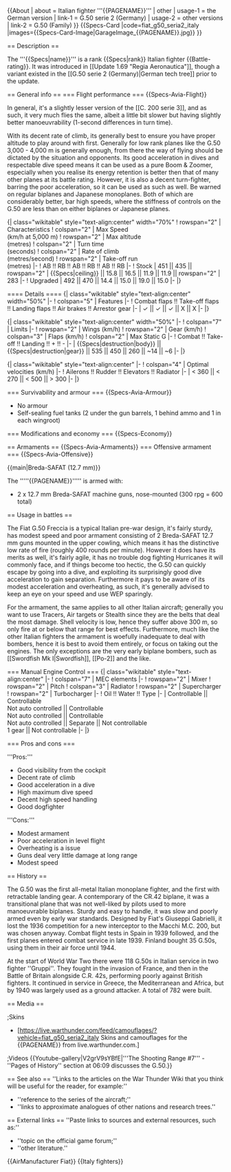 {{About
| about = Italian fighter '''{{PAGENAME}}'''
| other
| usage-1 = the German version
| link-1 = G.50 serie 2 (Germany)
| usage-2 = other versions
| link-2 = G.50 (Family)
}}
{{Specs-Card
|code=fiat_g50_seria2_italy
|images={{Specs-Card-Image|GarageImage_{{PAGENAME}}.jpg}}
}}

== Description ==

<!-- ''In the description, the first part should be about the history of and the creation and combat usage of the aircraft, as well as its key features. In the second part, tell the reader about the aircraft in the game. Insert a screenshot of the vehicle, so that if the novice player does not remember the vehicle by name, he will immediately understand what kind of vehicle the article is talking about.'' -->

The '''{{Specs|name}}''' is a rank {{Specs|rank}} Italian fighter {{Battle-rating}}. It was introduced in [[Update 1.69 "Regia Aeronautica"]], though a variant existed in the [[G.50 serie 2 (Germany)|German tech tree]] prior to the update.

== General info ==
=== Flight performance ===
{{Specs-Avia-Flight}}

<!-- ''Describe how the aircraft behaves in the air. Speed, manoeuvrability, acceleration and allowable loads - these are the most important characteristics of the vehicle.'' -->

In general, it's a slightly lesser version of the [[C. 200 serie 3]], and as such, it very much flies the same, albeit a little bit slower but having slightly better manoeuvrability (1-second differences in turn time).

With its decent rate of climb, its generally best to ensure you have proper altitude to play around with first. Generally for low rank planes like the G.50 3,000 - 4,000 m is generally enough, from there the way of flying should be dictated by the situation and opponents. Its good acceleration in dives and respectable dive speed means it can be used as a pure Boom & Zoomer, especially when you realise its energy retention is better then that of many other planes at its battle rating. However, it is also a decent turn-fighter, barring the poor acceleration, so it can be used as such as well. Be warned on regular biplanes and Japanese monoplanes. Both of which are considerably better, bar high speeds, where the stiffness of controls on the G.50 are less than on either biplanes or Japanese planes.

{| class="wikitable" style="text-align:center" width="70%"
! rowspan="2" | Characteristics
! colspan="2" | Max Speed<br>(km/h at 5,000 m)
! rowspan="2" | Max altitude<br>(metres)
! colspan="2" | Turn time<br>(seconds)
! colspan="2" | Rate of climb<br>(metres/second)
! rowspan="2" | Take-off run<br>(metres)
|-
! AB !! RB !! AB !! RB !! AB !! RB
|-
! Stock
| 451 || 435 || rowspan="2" | {{Specs|ceiling}} || 15.8 || 16.5 || 11.9 || 11.9 || rowspan="2" | 283
|-
! Upgraded
| 492 || 470 || 14.4 || 15.0 || 19.0 || 15.0
|-
|}

==== Details ====
{| class="wikitable" style="text-align:center" width="50%"
|-
! colspan="5" | Features
|-
! Combat flaps !! Take-off flaps !! Landing flaps !! Air brakes !! Arrestor gear
|-
| ✓ || ✓ || ✓ || X || X <!-- ✓ -->
|-
|}

{| class="wikitable" style="text-align:center" width="50%"
|-
! colspan="7" | Limits
|-
! rowspan="2" | Wings (km/h)
! rowspan="2" | Gear (km/h)
! colspan="3" | Flaps (km/h)
! colspan="2" | Max Static G
|-
! Combat !! Take-off !! Landing !! + !! -
|-
| {{Specs|destruction|body}} || {{Specs|destruction|gear}} || 535 || 450 || 260 || ~14 || ~6
|-
|}

{| class="wikitable" style="text-align:center"
|-
! colspan="4" | Optimal velocities (km/h)
|-
! Ailerons !! Rudder !! Elevators !! Radiator
|-
| < 360 || < 270 || < 500 || > 300
|-
|}

=== Survivability and armour ===
{{Specs-Avia-Armour}}

<!-- ''Examine the survivability of the aircraft. Note how vulnerable the structure is and how secure the pilot is, whether the fuel tanks are armoured, etc. Describe the armour, if there is any, and also mention the vulnerability of other critical aircraft systems.'' -->

- No armour
- Self-sealing fuel tanks (2 under the gun barrels, 1 behind ammo and 1 in each wingroot)

=== Modifications and economy ===
{{Specs-Economy}}

== Armaments ==
{{Specs-Avia-Armaments}}
=== Offensive armament ===
{{Specs-Avia-Offensive}}

<!-- ''Describe the offensive armament of the aircraft, if any. Describe how effective the cannons and machine guns are in a battle, and also what belts or drums are better to use. If there is no offensive weaponry, delete this subsection.'' -->

{{main|Breda-SAFAT (12.7 mm)}}

The '''''{{PAGENAME}}''''' is armed with:

- 2 x 12.7 mm Breda-SAFAT machine guns, nose-mounted (300 rpg = 600 total)

== Usage in battles ==

<!-- ''Describe the tactics of playing in the aircraft, the features of using aircraft in a team and advice on tactics. Refrain from creating a "guide" - do not impose a single point of view, but instead, give the reader food for thought. Examine the most dangerous enemies and give recommendations on fighting them. If necessary, note the specifics of the game in different modes (AB, RB, SB).'' -->

The Fiat G.50 Freccia is a typical Italian pre-war design, it's fairly sturdy, has modest speed and poor armament consisting of 2 Breda-SAFAT 12.7 mm guns mounted in the upper cowling, which means it has the distinctive low rate of fire (roughly 400 rounds per minute). However it does have its merits as well, it's fairly agile, it has no trouble dog fighting Hurricanes it will commonly face, and if things become too hectic, the G.50 can quickly escape by going into a dive, and exploiting its surprisingly good dive acceleration to gain separation. Furthermore it pays to be aware of its modest acceleration and overheating, as such, it's generally advised to keep an eye on your speed and use WEP sparingly.

For the armament, the same applies to all other Italian aircraft; generally you want to use Tracers, Air targets or Stealth since they are the belts that deal the most damage. Shell velocity is low, hence they suffer above 300 m, so only fire at or below that range for best effects. Furthermore, much like the other Italian fighters the armament is woefully inadequate to deal with bombers, hence it is best to avoid them entirely, or focus on taking out the engines. The only exceptions are the very early biplane bombers, such as [[Swordfish Mk I|Swordfish]], [[Po-2]] and the like.

=== Manual Engine Control ===
{| class="wikitable" style="text-align:center"
|-
! colspan="7" | MEC elements
|-
! rowspan="2" | Mixer
! rowspan="2" | Pitch
! colspan="3" | Radiator
! rowspan="2" | Supercharger
! rowspan="2" | Turbocharger
|-
! Oil !! Water !! Type
|-
| Controllable || Controllable<br>Not auto controlled || Controllable<br>Not auto controlled || Controllable<br>Not auto controlled || Separate || Not controllable<br>1 gear || Not controllable
|-
|}

=== Pros and cons ===

<!-- ''Summarise and briefly evaluate the vehicle in terms of its characteristics and combat effectiveness. Mark its pros and cons in the bulleted list. Try not to use more than 6 points for each of the characteristics. Avoid using categorical definitions such as "bad", "good" and the like - use substitutions with softer forms such as "inadequate" and "effective".'' -->

'''Pros:'''

- Good visibility from the cockpit
- Decent rate of climb
- Good acceleration in a dive
- High maximum dive speed
- Decent high speed handling
- Good dogfighter

'''Cons:'''

- Modest armament
- Poor acceleration in level flight
- Overheating is a issue
- Guns deal very little damage at long range
- Modest speed

== History ==

<!-- ''Describe the history of the creation and combat usage of the aircraft in more detail than in the introduction. If the historical reference turns out to be too long, take it to a separate article, taking a link to the article about the vehicle and adding a block "/History" (example: <nowiki>https://wiki.warthunder.com/(Vehicle-name)/History</nowiki>) and add a link to it here using the <code>main</code> template. Be sure to reference text and sources by using <code><nowiki><ref></ref></nowiki></code>, as well as adding them at the end of the article with <code><nowiki><references /></nowiki></code>. This section may also include the vehicle's dev blog entry (if applicable) and the in-game encyclopedia description (under <code><nowiki>=== In-game description ===</nowiki></code>, also if applicable).'' -->

The G.50 was the first all-metal Italian monoplane fighter, and the first with retractable landing gear. A contemporary of the CR.42 biplane, it was a transitional plane that was not well-liked by pilots used to more manoeuvrable biplanes. Sturdy and easy to handle, it was slow and poorly armed even by early war standards. Designed by Fiat's Giuseppi Gabrielli, it lost the 1936 competition for a new interceptor to the Macchi M.C. 200, but was chosen anyway. Combat flight tests in Spain in 1939 followed, and the first planes entered combat service in late 1939. Finland bought 35 G.50s, using them in their air force until 1944.

At the start of World War Two there were 118 G.50s in Italian service in two fighter ''Gruppi''. They fought in the invasion of France, and then in the Battle of Britain alongside C.R. 42s, performing poorly against British fighters. It continued in service in Greece, the Mediterranean and Africa, but by 1940 was largely used as a ground attacker. A total of 782 were built.

== Media ==

<!-- ''Excellent additions to the article would be video guides, screenshots from the game, and photos.'' -->

;Skins

- [https://live.warthunder.com/feed/camouflages/?vehicle=fiat_g50_seria2_italy Skins and camouflages for the {{PAGENAME}} from live.warthunder.com.]

;Videos
{{Youtube-gallery|V2grV9sYBfE|'''The Shooting Range #7''' - ''Pages of History'' section at 06:09 discusses the G.50.}}

== See also ==
''Links to the articles on the War Thunder Wiki that you think will be useful for the reader, for example:''

- ''reference to the series of the aircraft;''
- ''links to approximate analogues of other nations and research trees.''

== External links ==
''Paste links to sources and external resources, such as:''

- ''topic on the official game forum;''
- ''other literature.''

{{AirManufacturer Fiat}}
{{Italy fighters}}
